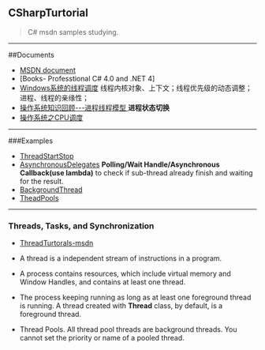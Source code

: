 ## CSharpTurtorial
> C# msdn samples studying.

----------

##Documents
- [MSDN document](https://msdn.microsoft.com/en-us/library/aa287558(v=vs.71).aspx)
- [Books- Professtional C# 4.0 and .NET 4]
- [Windows系统的线程调度](http://blog.csdn.net/xywlpo/article/details/6831840) 线程内核对象、上下文；线程优先级的动态调整；进程、线程的亲缘性；
- [操作系统知识回顾---进程线程模型 ](http://blog.chinaunix.net/uid-26430381-id-3746859.html) **进程状态切换**
- [操作系统之CPU调度](http://blog.csdn.net/xiazdong/article/details/6280345)


----------

###Examples
- [ThreadStartStop](#Thread)
- [AsynchronousDelegates](#Thread) **Polling/Wait Handle/Asynchronous Callback(use lambda)** to check if sub-thread already finish and waiting for the result.
- [BackgroundThread](#Thread) 
- [TheadPools](#Thread)

----------

### Threads, Tasks, and Synchronization
- [ThreadTurtorals-msdn](https://msdn.microsoft.com/en-us/library/aa645740(v=vs.71).aspx)

- A thread is a independent stream of instructions in a program. 

- A process contains resources, which include virtual memory and Window Handles, and contains at least one thread.

- The process keeping running as long as at least one foreground thread is running. A thread created with **Thread** class, by default, is a foreground thread.
- Thread Pools. All thread pool threads are background threads. You cannot set the priority or name of a pooled thread.